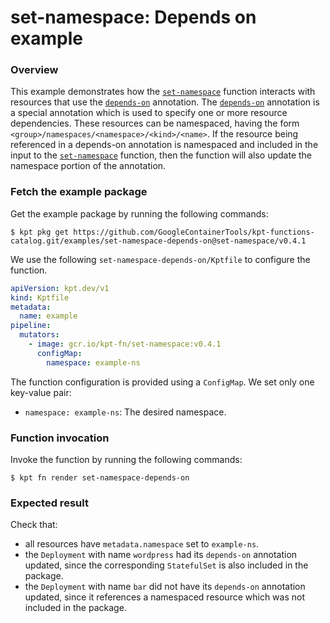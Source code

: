 # set-namespace: Depends on example

### Overview

This example demonstrates how the [`set-namespace`] function interacts with
resources that use the [`depends-on`] annotation. The [`depends-on`] annotation
is a special annotation which is used to specify one or more resource
dependencies. These resources can be namespaced, having the form
`<group>/namespaces/<namespace>/<kind>/<name>`. If the resource being referenced
in a depends-on annotation is namespaced and included in the input to the
[`set-namespace`] function, then the function will also update the namespace
portion of the annotation.

### Fetch the example package

Get the example package by running the following commands:

```shell
$ kpt pkg get https://github.com/GoogleContainerTools/kpt-functions-catalog.git/examples/set-namespace-depends-on@set-namespace/v0.4.1
```

We use the following `set-namespace-depends-on/Kptfile` to configure the function.

```yaml
apiVersion: kpt.dev/v1
kind: Kptfile
metadata:
  name: example
pipeline:
  mutators:
    - image: gcr.io/kpt-fn/set-namespace:v0.4.1
      configMap:
        namespace: example-ns
```

The function configuration is provided using a `ConfigMap`. We set only one
key-value pair:
- `namespace: example-ns`: The desired namespace.

### Function invocation

Invoke the function by running the following commands:

```shell
$ kpt fn render set-namespace-depends-on
```

### Expected result

Check that:
- all resources have `metadata.namespace` set to `example-ns`.
- the `Deployment` with name `wordpress` had its `depends-on`
annotation updated, since the corresponding `StatefulSet` is also included in
the package.
- the `Deployment` with name `bar` did not have its `depends-on`
annotation updated, since it references a namespaced resource which was not
included in the package.

[`set-namespace`]: https://catalog.kpt.dev/set-namespace/v0.4/
[`depends-on`]: https://kpt.dev/reference/annotations/depends-on/
